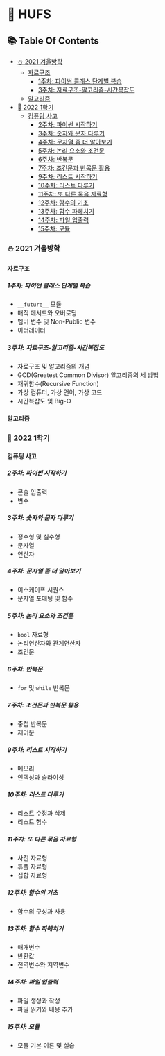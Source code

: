 # :owl: HUFS

## :books: Table Of Contents

- [:snowman: 2021 겨울방학](#snowman-2021-겨울방학)
  - [자료구조](#자료구조)
    - [1주차: 파이썬 클래스 단계별 복습](#1주차-파이썬-클래스-단계별-복습)
    - [3주차: 자료구조-알고리즘-시간복잡도](#3주차-자료구조-알고리즘-시간복잡도)
  - [알고리즘](#알고리즘)
- [:seedling: 2022 1학기](#seedling-2022-1학기)
  - [컴퓨팅 사고](#컴퓨팅-사고)
    - [2주차: 파이썬 시작하기](#2주차-파이썬-시작하기)
    - [3주차: 숫자와 문자 다루기](#3주차-숫자와-문자-다루기)
    - [4주차: 문자열 좀 더 알아보기](#4주차-문자열-좀-더-알아보기)
    - [5주차: 논리 요소와 조건문](#5주차-논리-요소와-조건문)
    - [6주차: 반복문](#6주차-반복문)
    - [7주차: 조건문과 반목문 활용](#7주차-조건문과-반복문-활용)
    - [9주차: 리스트 시작하기](#9주차-리스트-시작하기)
    - [10주차: 리스트 다루기](#10주차-리스트-다루기)
    - [11주차: 또 다른 묶음 자료형](#11주차-또-다른-묶음-자료형)
    - [12주차: 함수의 기초](#12주차-함수의-기초)
    - [13주차: 함수 파헤치기](#13주차-함수-파헤치기)
    - [14주차: 파일 입출력](#14주차-파일-입출력)
    - [15주차: 모듈](#15주차-모듈)

### :snowman: 2021 겨울방학

#### 자료구조

##### 1주차: 파이썬 클래스 단계별 복습

- `__future__` 모듈
- 매직 메서드와 오버로딩
- 멤버 변수 및 Non-Public 변수
- 이터레이터

##### 3주차: 자료구조-알고리즘-시간복잡도

- 자료구조 및 알고리즘의 개념
- GCD(Greatest Common Divisor) 알고리즘의 세 방법
- 재귀함수(Recursive Function)
- 가상 컴퓨터, 가상 언어, 가상 코드
- 시간복잡도 및 Big-O

#### 알고리즘

### :seedling: 2022 1학기

#### 컴퓨팅 사고

##### 2주차: 파이썬 시작하기

- 콘솔 입출력
- 변수

##### 3주차: 숫자와 문자 다루기

- 정수형 및 실수형
- 문자열
- 연산자

##### 4주차: 문자열 좀 더 알아보기

- 이스케이프 시퀀스
- 문자열 포매팅 및 함수

##### 5주차: 논리 요소와 조건문

- `bool` 자료형
- 논리연산자와 관계연산자
- 조건문

##### 6주차: 반복문

- `for` 및 `while` 반복문

##### 7주차: 조건문과 반복문 활용

- 중첩 반복문
- 제어문

##### 9주차: 리스트 시작하기

- 메모리
- 인덱싱과 슬라이싱

##### 10주차: 리스트 다루기

- 리스트 수정과 삭제
- 리스트 함수

##### 11주차: 또 다른 묶음 자료형

- 사전 자료형
- 튜플 자료형
- 집합 자료형

##### 12주차: 함수의 기초

- 함수의 구성과 사용

##### 13주차: 함수 파헤치기

- 매개변수
- 반환값
- 전역변수와 지역변수

##### 14주차: 파일 입출력

- 파일 생성과 작성
- 파일 읽기와 내용 추가

##### 15주차: 모듈

- 모듈 기본 이론 및 실습

